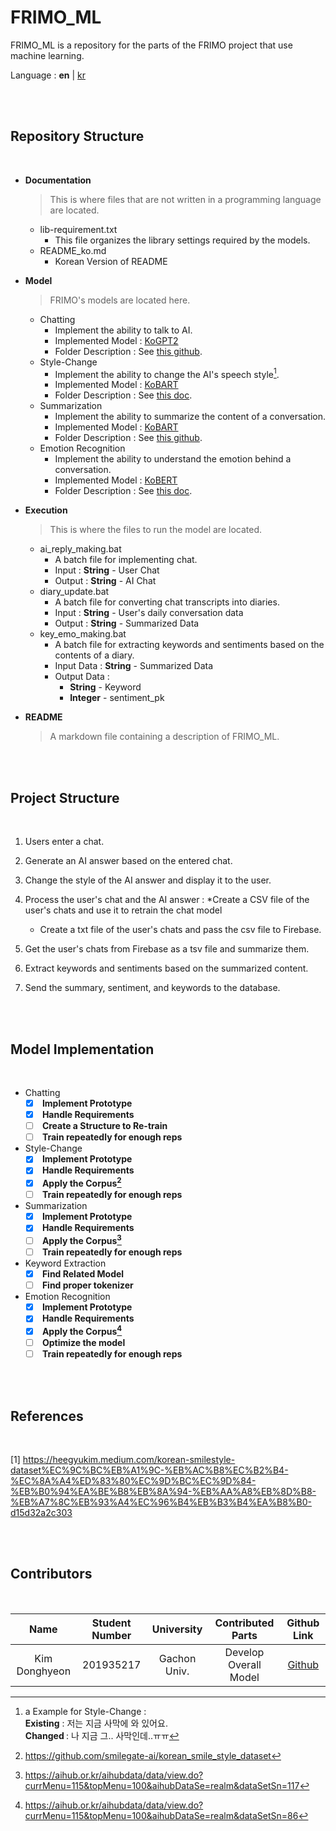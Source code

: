 # FRIMO_ML

FRIMO_ML is a repository for the parts of the FRIMO project that use machine learning.

Language : <b>en</b> | [kr](https://github.com/Friend-for-Modern-people/FRIMO_ML/blob/main/Documentation/README_ko.md)

<br> <br>

## <b> Repository Structure </b>

<br>

* <b> Documentation </b>
    > This is where files that are not written in a programming language are located.
    * lib-requirement.txt
        * This file organizes the library settings required by the models.
    * README_ko.md
        * Korean Version of README
* <b> Model </b>
    > FRIMO's models are located here.
    * Chatting
        * Implement the ability to talk to AI.
        * Implemented Model : [KoGPT2](https://github.com/SKT-AI/KoGPT2)
        * Folder Description : See [this github](https://github.com/haven-jeon/KoGPT2-chatbot).
    * Style-Change
        * Implement the ability to change the AI's speech style[^1].
        * Implemented Model : [KoBART](https://github.com/SKT-AI/KoBART)
        * Folder Description : See [this doc](https://github.com/Friend-for-Modern-people/FRIMO_ML/blob/main/Documentation/Style-Change%20Documentation).
    * Summarization
        * Implement the ability to summarize the content of a conversation.
        * Implemented Model : [KoBART](https://github.com/SKT-AI/KoBART)
        * Folder Description : See [this github](https://github.com/seujung/KoBART-summarization).
    * Emotion Recognition
        * Implement the ability to understand the emotion behind a conversation.
        * Implemented Model : [KoBERT]()
        * Folder Description : See [this doc](https://github.com/Friend-for-Modern-people/FRIMO_ML/blob/main/Documentation/Emotion-Recognition%20Documentation).

* <b> Execution </b>
    > This is where the files to run the model are located.
    * ai_reply_making.bat
        * A batch file for implementing chat.
        * Input : <b>String</b> - User Chat
        * Output : <b>String</b> - AI Chat
    * diary_update.bat
        * A batch file for converting chat transcripts into diaries.
        * Input : <b>String</b> - User's daily conversation data
        * Output : <b>String</b> - Summarized Data
    * key_emo_making.bat
        * A batch file for extracting keywords and sentiments based on the contents of a diary.
        * Input Data : <b>String</b> - Summarized Data
        * Output Data : 
            * <b>String</b> - Keyword
            * <b>Integer</b> - sentiment_pk

* <b> README </b>
    > A markdown file containing a description of FRIMO_ML.

<br> <br>

## <b> Project Structure </b>

<br>

1. Users enter a chat.

2. Generate an AI answer based on the entered chat.

3. Change the style of the AI answer and display it to the user.

4. Process the user's chat and the AI answer :
    *Create a CSV file of the user's chats and use it to retrain the chat model
    * Create a txt file of the user's chats and pass the csv file to Firebase.

5. Get the user's chats from Firebase as a tsv file and summarize them.

6. Extract keywords and sentiments based on the summarized content.

7. Send the summary, sentiment, and keywords to the database.

<br> <br>

## <b> Model Implementation </b>

<br>

* Chatting
    * [X] <b> Implement Prototype </b>
    * [X] <b> Handle Requirements </b>
    * [ ] <b> Create a Structure to Re-train </b>
    * [ ] <b> Train repeatedly for enough reps </b>
    
* Style-Change
    * [X] <b> Implement Prototype </b>
    * [X] <b> Handle Requirements </b>
    * [X] <b> Apply the Corpus[^2] </b>
    * [ ] <b> Train repeatedly for enough reps </b>
    
* Summarization
    * [X] <b> Implement Prototype </b>
    * [X] <b> Handle Requirements </b>
    * [ ] <b> Apply the Corpus[^3] </b>
    * [ ] <b> Train repeatedly for enough reps </b>
    
* Keyword Extraction
    * [X] <b> Find Related Model</b>
    * [ ] <b> Find proper tokenizer </b>
    
* Emotion Recognition
    * [X] <b> Implement Prototype </b>
    * [X] <b> Handle Requirements </b>
    * [X] <b> Apply the Corpus[^4] </b>
    * [ ] <b> Optimize the model </b>
    * [ ] <b> Train repeatedly for enough reps </b>

<br> <br>

## <b> References </b>

<br>

[1] https://heegyukim.medium.com/korean-smilestyle-dataset%EC%9C%BC%EB%A1%9C-%EB%AC%B8%EC%B2%B4-%EC%8A%A4%ED%83%80%EC%9D%BC%EC%9D%84-%EB%B0%94%EA%BE%B8%EB%8A%94-%EB%AA%A8%EB%8D%B8-%EB%A7%8C%EB%93%A4%EC%96%B4%EB%B3%B4%EA%B8%B0-d15d32a2c303

[^1]: a Example for Style-Change : <br>
<b>Existing</b> : 저는 지금 사막에 와 있어요. <br>
<b>Changed </b> : 나 지금 그.. 사막인데..ㅠㅠ

[^2]: https://github.com/smilegate-ai/korean_smile_style_dataset

[^3]: https://aihub.or.kr/aihubdata/data/view.do?currMenu=115&topMenu=100&aihubDataSe=realm&dataSetSn=117

[^4]: https://aihub.or.kr/aihubdata/data/view.do?currMenu=115&topMenu=100&aihubDataSe=realm&dataSetSn=86

<br> <br>

## <b> Contributors </b>

<br>

| Name | Student Number | University | Contributed Parts | Github Link |
| :---: | :---: | :---: | :---: | :---: |
|Kim Donghyeon | 201935217 | Gachon Univ. | Develop Overall Model | [Github](https://github.com/eastlighting1) |

